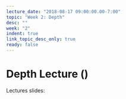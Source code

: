 ```yaml
---
lecture_date: "2018-08-17 09:00:00.00-7:00"
topic: "Week 2: Depth"
desc: ""
week: "2"
indent: true
link_topic_desc_only: true
ready: false
---
```



# Depth Lecture ()

Lectures slides:


